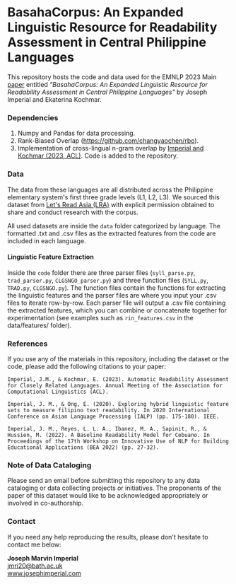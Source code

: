 # BasahaCorpus: An Expanded Linguistic Resource for Readability Assessment in Central Philippine Languages

This repository hosts the code and data used for the EMNLP 2023 Main [paper](https://arxiv.org/abs/2310.11584) entitled *"BasahaCorpus: An Expanded Linguistic Resource for Readability Assessment in Central Philippine Languages"* by Joseph Imperial and Ekaterina Kochmar. 

### Dependencies
1. Numpy and Pandas for data processing.
2. Rank-Biased Overlap (https://github.com/changyaochen/rbo).
3. Implementation of cross-lingual n-gram overlap by [Imperial and Kochmar (2023, ACL)](https://aclanthology.org/2023.findings-acl.331/). Code is added to the repository.

### Data
The data from these languages are all distributed across the Philippine elementary system's first three grade levels (L1, L2, L3). We sourced this dataset from [Let's Read Asia (LRA)](https://www.letsreadasia.org/) with explicit permission obtained to share and conduct research with the corpus.

All used datasets are inside the `data` folder categorized by language. The formatted .txt and .csv files as the extracted features from the code are included in each language.

#### Linguistic Feature Extraction
Inside the `code` folder there are three parser files (`syll_parse.py`, `trad_parser.py`, `CLGSNGO_parser.py`) and three function files (`SYLL.py`, `TRAD.py`, `CLGSNGO.py`). The function files contain the functions for extracting the linguistic features and the parser files are where you input your .csv files to iterate row-by-row. Each parser file will output a .csv file containing the extracted features, which you can combine or concatenate together for experimentation (see examples such as `rin_features.csv` in the data/features/ folder).

### References
If you use any of the materials in this repository, including the dataset or the code, please add the following citations to your paper:
```
Imperial, J.M., & Kochmar, E. (2023). Automatic Readability Assessment for Closely Related Languages. Annual Meeting of the Association for Computational Linguistics (ACL).

Imperial, J. M., & Ong, E. (2020). Exploring hybrid linguistic feature sets to measure filipino text readability. In 2020 International Conference on Asian Language Processing (IALP) (pp. 175-180). IEEE.

Imperial, J. M., Reyes, L. L. A., Ibanez, M. A., Sapinit, R., & Hussien, M. (2022). A Baseline Readability Model for Cebuano. In Proceedings of the 17th Workshop on Innovative Use of NLP for Building Educational Applications (BEA 2022) (pp. 27-32).

```

### Note of Data Cataloging
Please send an email before submitting this repository to any data cataloging or data collecting projects or initiatives. The proponents of the paper of this dataset would like to be acknowledged appropriately or involved in co-authorship.

### Contact
If you need any help reproducing the results, please don't hesitate to contact me below:

**Joseph Marvin Imperial** <br/>
jmri20@bath.ac.uk <br/>
www.josephimperial.com 
